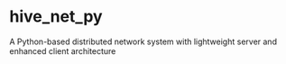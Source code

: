 # hive_net_py
A Python-based distributed network system with lightweight server and enhanced client architecture
